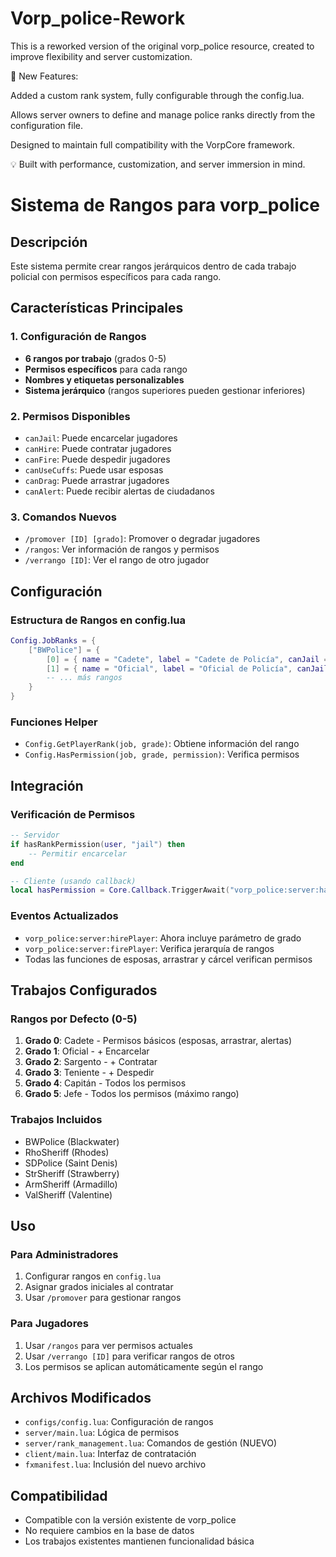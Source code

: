 # Vorp_police-Rework
This is a reworked version of the original vorp_police resource, created to improve flexibility and server customization.

🔧 New Features:

Added a custom rank system, fully configurable through the config.lua.

Allows server owners to define and manage police ranks directly from the configuration file.

Designed to maintain full compatibility with the VorpCore framework.

💡 Built with performance, customization, and server immersion in mind.

# Sistema de Rangos para vorp_police

## Descripción
Este sistema permite crear rangos jerárquicos dentro de cada trabajo policial con permisos específicos para cada rango.

## Características Principales

### 1. Configuración de Rangos
- **6 rangos por trabajo** (grados 0-5)
- **Permisos específicos** para cada rango
- **Nombres y etiquetas personalizables**
- **Sistema jerárquico** (rangos superiores pueden gestionar inferiores)

### 2. Permisos Disponibles
- `canJail`: Puede encarcelar jugadores
- `canHire`: Puede contratar jugadores
- `canFire`: Puede despedir jugadores
- `canUseCuffs`: Puede usar esposas
- `canDrag`: Puede arrastrar jugadores
- `canAlert`: Puede recibir alertas de ciudadanos

### 3. Comandos Nuevos
- `/promover [ID] [grado]`: Promover o degradar jugadores
- `/rangos`: Ver información de rangos y permisos
- `/verrango [ID]`: Ver el rango de otro jugador

## Configuración

### Estructura de Rangos en config.lua
```lua
Config.JobRanks = {
    ["BWPolice"] = {
        [0] = { name = "Cadete", label = "Cadete de Policía", canJail = false, canHire = false, canFire = false, canUseCuffs = true, canDrag = true, canAlert = true },
        [1] = { name = "Oficial", label = "Oficial de Policía", canJail = true, canHire = false, canFire = false, canUseCuffs = true, canDrag = true, canAlert = true },
        -- ... más rangos
    }
}
```

### Funciones Helper
- `Config.GetPlayerRank(job, grade)`: Obtiene información del rango
- `Config.HasPermission(job, grade, permission)`: Verifica permisos

## Integración

### Verificación de Permisos
```lua
-- Servidor
if hasRankPermission(user, "jail") then
    -- Permitir encarcelar
end

-- Cliente (usando callback)
local hasPermission = Core.Callback.TriggerAwait("vorp_police:server:hasPermission", "hire")
```

### Eventos Actualizados
- `vorp_police:server:hirePlayer`: Ahora incluye parámetro de grado
- `vorp_police:server:firePlayer`: Verifica jerarquía de rangos
- Todas las funciones de esposas, arrastrar y cárcel verifican permisos

## Trabajos Configurados

### Rangos por Defecto (0-5)
1. **Grado 0**: Cadete - Permisos básicos (esposas, arrastrar, alertas)
2. **Grado 1**: Oficial - + Encarcelar
3. **Grado 2**: Sargento - + Contratar
4. **Grado 3**: Teniente - + Despedir
5. **Grado 4**: Capitán - Todos los permisos
6. **Grado 5**: Jefe - Todos los permisos (máximo rango)

### Trabajos Incluidos
- BWPolice (Blackwater)
- RhoSheriff (Rhodes)
- SDPolice (Saint Denis)
- StrSheriff (Strawberry)
- ArmSheriff (Armadillo)
- ValSheriff (Valentine)

## Uso

### Para Administradores
1. Configurar rangos en `config.lua`
2. Asignar grados iniciales al contratar
3. Usar `/promover` para gestionar rangos

### Para Jugadores
1. Usar `/rangos` para ver permisos actuales
2. Usar `/verrango [ID]` para verificar rangos de otros
3. Los permisos se aplican automáticamente según el rango

## Archivos Modificados
- `configs/config.lua`: Configuración de rangos
- `server/main.lua`: Lógica de permisos
- `server/rank_management.lua`: Comandos de gestión (NUEVO)
- `client/main.lua`: Interfaz de contratación
- `fxmanifest.lua`: Inclusión del nuevo archivo

## Compatibilidad
- Compatible con la versión existente de vorp_police
- No requiere cambios en la base de datos
- Los trabajos existentes mantienen funcionalidad básica

